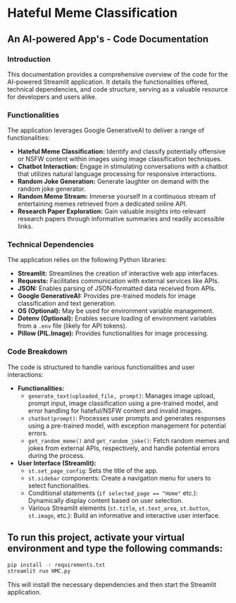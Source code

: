 # Hateful Meme Classification

## An AI-powered App's - Code Documentation

### Introduction

This documentation provides a comprehensive overview of the code for the AI-powered Streamlit application. It details the functionalities offered, technical dependencies, and code structure, serving as a valuable resource for developers and users alike.

### Functionalities

The application leverages Google GenerativeAI to deliver a range of functionalities:

- **Hateful Meme Classification:** Identify and classify potentially offensive or NSFW content within images using image classification techniques.
- **Chatbot Interaction:** Engage in stimulating conversations with a chatbot that utilizes natural language processing for responsive interactions.
- **Random Joke Generation:** Generate laughter on demand with the random joke generator.
- **Random Meme Stream:** Immerse yourself in a continuous stream of entertaining memes retrieved from a dedicated online API.
- **Research Paper Exploration:** Gain valuable insights into relevant research papers through informative summaries and readily accessible links.

### Technical Dependencies

The application relies on the following Python libraries:

- **Streamlit:** Streamlines the creation of interactive web app interfaces.
- **Requests:** Facilitates communication with external services like APIs.
- **JSON:** Enables parsing of JSON-formatted data received from APIs.
- **Google GenerativeAI:** Provides pre-trained models for image classification and text generation.
- **OS (Optional):** May be used for environment variable management.
- **Dotenv (Optional):** Enables secure loading of environment variables from a `.env` file (likely for API tokens).
- **Pillow (PIL.Image):** Provides functionalities for image processing.

### Code Breakdown

The code is structured to handle various functionalities and user interactions:

- **Functionalities:**
    - `generate_text(uploaded_file, prompt)`: Manages image upload, prompt input, image classification using a pre-trained model, and error handling for hateful/NSFW content and invalid images.
    - `chatbot(prompt)`: Processes user prompts and generates responses using a pre-trained model, with exception management for potential errors.
    - `get_random_meme()` and `get_random_joke()`: Fetch random memes and jokes from external APIs, respectively, and handle potential errors during the process.
- **User Interface (Streamlit):**
    - `st.set_page_config`: Sets the title of the app.
    - `st.sidebar` components: Create a navigation menu for users to select functionalities.
    - Conditional statements (`if selected_page == "Home"` etc.): Dynamically display content based on user selection.
    - Various Streamlit elements (`st.title`, `st.text_area`, `st.button`, `st.image`, etc.): Build an informative and interactive user interface.
 

## To run this project, activate your virtual environment and type the following commands:

```bash
pip install -r requirements.txt
streamlit run HMC.py
```

This will install the necessary dependencies and then start the Streamlit application.
